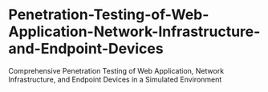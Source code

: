 # Penetration-Testing-of-Web-Application-Network-Infrastructure-and-Endpoint-Devices
Comprehensive Penetration Testing of Web Application, Network Infrastructure, and Endpoint Devices in a Simulated Environment
